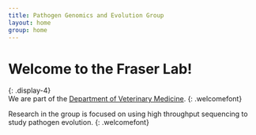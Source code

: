 ```yaml
---
title: Pathogen Genomics and Evolution Group
layout: home
group: home
---
```


# Welcome to the Fraser Lab!
{: .display-4}
<br>
We are part of the [Department of Veterinary Medicine](https://www.vet.cam.ac.uk/).
{: .welcomefont}

Research in the group is focused on using high throughput sequencing to study pathogen evolution.
{: .welcomefont}
